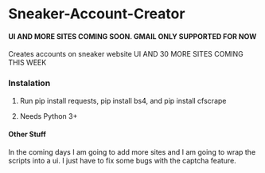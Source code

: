 # Sneaker-Account-Creator
#### UI AND MORE SITES COMING SOON. GMAIL ONLY SUPPORTED FOR NOW
Creates accounts on sneaker website UI AND 30 MORE SITES COMING THIS WEEK

### Instalation

1. Run pip install requests, pip install bs4, and pip install cfscrape

2. Needs Python 3+

#### Other Stuff

In the coming days I am going to add more sites and I am going to wrap the scripts into a ui. I just have to fix some bugs with the captcha feature.
